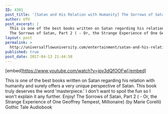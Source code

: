 ```yaml
---
ID: 4301
post_title: '[Satan and His Relation with Humanity] The Sorrows of Satan, Part 2 (Gothic Masterpiece)'
author: UfU
post_excerpt: |
  This is one of the best books written on Satan regarding his relation with humanity and surely offers a very unique perspective of Satan. This book truly deserves the word 'masterpiece.' I don't want to spoil the fun so I won't explain it any further. Enjoy!
  The Sorrows of Satan, Part 2 ( - Or, the Strange Experience of One Geoffrey Tempest, Millionaire) (by Marie Corelli) Gothic Tale Audiobook
layout: post
permalink: >
  http://universalflowuniversity.com/entertainment/satan-and-his-relation-with-humanity-the-sorrows-of-satan-part-2-gothic-masterpiece/
published: true
post_date: 2017-04-13 21:44:58
---
```

[embed]https://www.youtube.com/watch?v=jpv3dQfOOFw[/embed]<br>
<p>This is one of the best books written on Satan regarding his relation with humanity and surely offers a very unique perspective of Satan. This book truly deserves the word 'masterpiece.' I don't want to spoil the fun so I won't explain it any further. Enjoy!
The Sorrows of Satan, Part 2 ( - Or, the Strange Experience of One Geoffrey Tempest, Millionaire) (by Marie Corelli) Gothic Tale Audiobook</p>